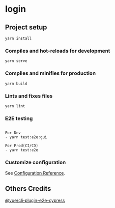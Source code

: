 # login

## Project setup
```
yarn install
```

### Compiles and hot-reloads for development
```
yarn serve
```

### Compiles and minifies for production
```
yarn build
```

### Lints and fixes files
```
yarn lint
```

### E2E testing
```

For Dev
- yarn test:e2e:gui

For Prod(CI/CD)
- yarn test:e2e

```

### Customize configuration
See [Configuration Reference](https://cli.vuejs.org/config/).


## Others Credits

[@vue/cli-plugin-e2e-cypress](https://cli.vuejs.org/core-plugins/e2e-cypress.html)
